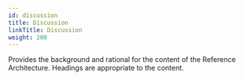 ```yaml
---
id: discussion
title: Discussion
linkTitle: Discussion
weight: 200
---
```


Provides the background and rational for the content of the Reference Architecture.  Headings are appropriate to the content.

<!--more-->
